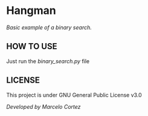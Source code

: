 # Hangman
*Basic example of a binary search.*

## HOW TO USE
Just run the *binary_search.py* file

## LICENSE
This project is under GNU General Public License v3.0

*Developed by Marcelo Cortez*